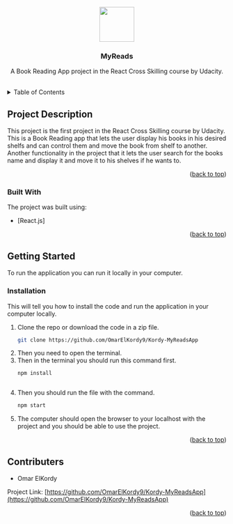 <div id="top"></div>



<!-- PROJECT LOGO -->
<br />
<div align="center">
  <a href="https://github.com/OmarElKordy9/Kordy-MyReadsApp">
    <img src="../public/open-book.gif" width="80" height="80">
  </a>

  <h3 align="center">MyReads</h3>

  <p align="center">
    A Book Reading App project in the React Cross Skilling course by Udacity.
    <br />
    <br />
  </p>
</div>



<!-- TABLE OF CONTENTS -->
<details>
  <summary>Table of Contents</summary>
  <ol>
    <li>
      <a href="#ProjectDescription">Project Description</a>
      <ul>
        <li><a href="#built-with">Built With</a></li>
      </ul>
    </li>
    <li>
      <a href="#getting-started">Getting Started</a>
      <ul>
        <li><a href="#prerequisites">Prerequisites</a></li>
        <li><a href="#installation">Installation</a></li>
      </ul>
    </li>
    <li><a href="#contributers">Contributers</a></li>
  </ol>
</details>



<!-- PROJECT DESCRIPTION -->
## Project Description


This project is the first project in the React Cross Skilling course by Udacity. This is a Book Reading app that lets the user display his books in his desired shelfs and can control them and move the book from shelf to another. Another functionality in the project that it lets the user search for the books name and display it and move it to his shelves if he wants to.



<p align="right">(<a href="#top">back to top</a>)</p>



### Built With

The project was built using:

* [React.js]

<p align="right">(<a href="#top">back to top</a>)</p>



<!-- GETTING STARTED -->
## Getting Started

To run the application you can run it locally in your computer.


### Installation

This will tell you how to install the code and run the application in your computer locally.

1. Clone the repo or download the code in a zip file.
   ```sh
   git clone https://github.com/OmarElKordy9/Kordy-MyReadsApp
   ```
2. Then you need to open the terminal.
4. Then in the terminal you should run this command first.
   ```sh
   npm install
   ```
   ```
3. Then you should run the file with the command.
   ```sh
   npm start
   ```
4. The computer should open the browser to your localhost with the project and you should be able to use the project.

<p align="right">(<a href="#top">back to top</a>)</p>


<!-- Contributers -->
## Contributers
<span id="contributers"></span>

- Omar ElKordy

Project Link: [https://github.com/OmarElKordy9/Kordy-MyReadsApp](https://github.com/OmarElKordy9/Kordy-MyReadsApp)

<p align="right">(<a href="#top">back to top</a>)</p>
